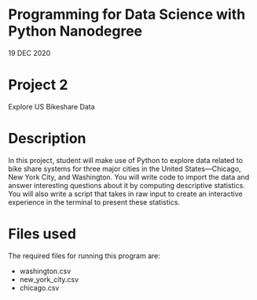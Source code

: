 # Programming for Data Science with Python Nanodegree
19 DEC 2020

# Project 2
Explore US Bikeshare Data

# Description
In this project, student will make use of Python to explore data related to bike share systems for three major cities in the United States—Chicago, New York City, and Washington. You will write code to import the data and answer interesting questions about it by computing descriptive statistics. You will also write a script that takes in raw input to create an interactive experience in the terminal to present these statistics.

# Files used 

The required files for running this program are:

* washington.csv
* new_york_city.csv
* chicago.csv



